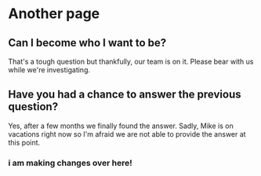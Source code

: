 <html>
<head>
    <link href="test-customer-success/style/website.css" rel="stylesheet">
</head>
  </html>

# Another page

## Can I become who I want to be?

That's a tough question but thankfully, our team is on it. Please bear with us while we're investigating.

## Have you had a chance to answer the previous question?

Yes, after a few months we finally found the answer. Sadly, Mike is on vacations right now so I'm afraid we are not able to provide the answer at this point.

### i am making changes over here!



